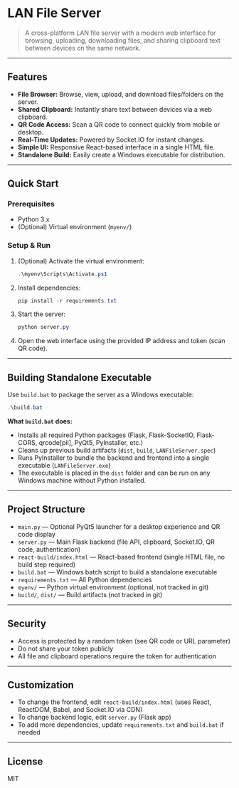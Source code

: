 # LAN File Server

>A cross-platform LAN file server with a modern web interface for browsing, uploading, downloading files, and sharing clipboard text between devices on the same network.

---

## Features

- **File Browser:** Browse, view, upload, and download files/folders on the server.
- **Shared Clipboard:** Instantly share text between devices via a web clipboard.
- **QR Code Access:** Scan a QR code to connect quickly from mobile or desktop.
- **Real-Time Updates:** Powered by Socket.IO for instant changes.
- **Simple UI:** Responsive React-based interface in a single HTML file.
- **Standalone Build:** Easily create a Windows executable for distribution.

---

## Quick Start

### Prerequisites
- Python 3.x
- (Optional) Virtual environment (`myenv/`)

### Setup & Run
1. (Optional) Activate the virtual environment:
	```powershell
	.\myenv\Scripts\Activate.ps1
	```
2. Install dependencies:
	```powershell
	pip install -r requirements.txt
	```
3. Start the server:
	```powershell
	python server.py
	```
4. Open the web interface using the provided IP address and token (scan QR code).

---

## Building Standalone Executable

Use `build.bat` to package the server as a Windows executable:

```powershell
.\build.bat
```

**What `build.bat` does:**
- Installs all required Python packages (Flask, Flask-SocketIO, Flask-CORS, qrcode[pil], PyQt5, PyInstaller, etc.)
- Cleans up previous build artifacts (`dist`, `build`, `LANFileServer.spec`)
- Runs PyInstaller to bundle the backend and frontend into a single executable (`LANFileServer.exe`)
- The executable is placed in the `dist` folder and can be run on any Windows machine without Python installed.

---

## Project Structure

- `main.py` — Optional PyQt5 launcher for a desktop experience and QR code display
- `server.py` — Main Flask backend (file API, clipboard, Socket.IO, QR code, authentication)
- `react-build/index.html` — React-based frontend (single HTML file, no build step required)
- `build.bat` — Windows batch script to build a standalone executable
- `requirements.txt` — All Python dependencies
- `myenv/` — Python virtual environment (optional, not tracked in git)
- `build/`, `dist/` — Build artifacts (not tracked in git)

---

## Security

- Access is protected by a random token (see QR code or URL parameter)
- Do not share your token publicly
- All file and clipboard operations require the token for authentication

---

## Customization

- To change the frontend, edit `react-build/index.html` (uses React, ReactDOM, Babel, and Socket.IO via CDN)
- To change backend logic, edit `server.py` (Flask app)
- To add more dependencies, update `requirements.txt` and `build.bat` if needed

---

## License

MIT
